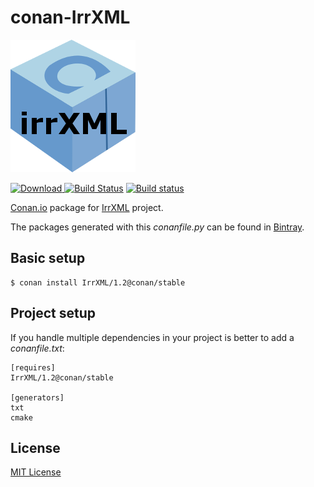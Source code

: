 # conan-IrrXML

![conan-irrxml image](/images/conan-irrxml.png)

[ ![Download](https://api.bintray.com/packages/conan-community/conan/IrrXML%3Aconan/images/download.svg?version=1.2%3Astable) ](https://bintray.com/conan-community/conan/IrrXML%3Aconan/1.2%3Astable/link)
[![Build Status](https://travis-ci.org/conan-community/conan-irrxml.svg?branch=stable%2F1.2)](https://travis-ci.org/conan-community/conan-irrxml)
[![Build status](https://ci.appveyor.com/api/projects/status/ktwu9099a1i1ikq8?svg=true)](https://ci.appveyor.com/project/pvicente/conan-irrxml)


[Conan.io](https://conan.io) package for [IrrXML](http://www.ambiera.com/irrxml/) project.

The packages generated with this *conanfile.py* can be found in [Bintray](https://bintray.com/conan-community/conan/IrrXML%3Aconan).

## Basic setup

    $ conan install IrrXML/1.2@conan/stable

## Project setup

If you handle multiple dependencies in your project is better to add a *conanfile.txt*:

    [requires]
    IrrXML/1.2@conan/stable

    [generators]
    txt
    cmake

## License

[MIT License](LICENSE)